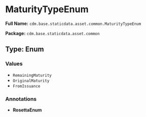 # MaturityTypeEnum

**Full Name:** `cdm.base.staticdata.asset.common.MaturityTypeEnum`

**Package:** `cdm.base.staticdata.asset.common`

## Type: Enum

### Values

- `RemainingMaturity`
- `OriginalMaturity`
- `FromIssuance`
### Annotations

- **RosettaEnum**

